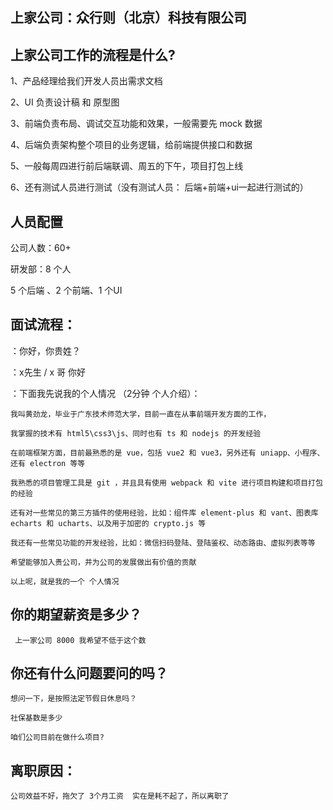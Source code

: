 ## 上家公司：众行则（北京）科技有限公司

## 上家公司工作的流程是什么?

1、产品经理给我们开发人员出需求文档

2、UI 负责设计稿 和 原型图

3、前端负责布局、调试交互功能和效果，一般需要先 mock 数据

4、后端负责架构整个项目的业务逻辑，给前端提供接口和数据

5、一般每周四进行前后端联调、周五的下午，项目打包上线

6、还有测试人员进行测试（没有测试人员： 后端+前端+ui一起进行测试的）


## 人员配置

公司人数：60+

研发部：8 个人

5 个后端 、2 个前端、1 个UI


## 面试流程：

：你好，你贵姓？

：x先生 / x 哥 你好

：下面我先说我的个人情况 （2分钟 个人介绍）：

    我叫黄劲龙，毕业于广东技术师范大学，目前一直在从事前端开发方面的工作，

    我掌握的技术有 html5\css3\js、同时也有 ts 和 nodejs 的开发经验

    在前端框架方面，目前最熟悉的是 vue，包括 vue2 和 vue3，另外还有 uniapp、小程序、还有 electron 等等

    我熟悉的项目管理工具是 git ，并且具有使用 webpack 和 vite 进行项目构建和项目打包的经验 

    还有对一些常见的第三方插件的使用经验，比如：组件库 element-plus 和 vant、图表库 echarts 和 ucharts、以及用于加密的 crypto.js 等

    我还有一些常见功能的开发经验，比如：微信扫码登陆、登陆鉴权、动态路由、虚拟列表等等

    希望能够加入贵公司，并为公司的发展做出有价值的贡献

    以上呢，就是我的一个 个人情况


## 你的期望薪资是多少？

     上一家公司 8000 我希望不低于这个数


## 你还有什么问题要问的吗？

    想问一下，是按照法定节假日休息吗？

    社保基数是多少

    咱们公司目前在做什么项目?

## 离职原因：

    公司效益不好，拖欠了 3个月工资  实在是耗不起了，所以离职了